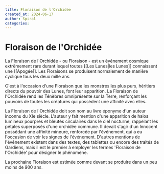 ```yaml
---
title: Floraison de l'Orchidée
created_at: 2024-06-17
author: Spiral
categories:
---
```

# Floraison de l'Orchidée
La Floraison de l'Orchidée - ou Floraison - est un événement cosmique extrêmement rare durant lequel toutes [[Les Lunes|les Lunes]] connaissent une [[Apogée]]. Les Floraisons se produisent normalement de manière cyclique tous les deux mille ans. 

C'est à l'occasion d'une Floraison que les monstres les plus purs, héritiers directs du pouvoir des Lunes, font leur apparition. La Floraison de l'Orchidée rend les Ténèbres omniprésente sur la Terre, renforçant les pouvoirs de toutes les créatures qui possèdent une affinité avec elles. 

La Floraison de l'Orchidée doit son nom au livre éponyme d'un auteur inconnu du XIe siècle. L'auteur y fait mention d'une apparition de halos lumineux pourpres et bleutés circulaires dans le ciel nocturne, rappelant les pétales superposés d'une orchidée commune. Il devait s'agir d'un Innocent possédant une affinité mineure, renforcée par l'événement, qui a eu l'occasion de voir les signes de l'événement. D'autres mentions de l'événement existent dans des textes, des tablettes ou encore des traités de Gardiens, mais il est le premier à employer les termes 'Floraison de l'Orchidée' pour désigner le phénomène. 

La prochaine Floraison est estimée comme devant se produire dans un peu moins de 900 ans. 